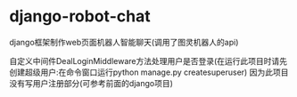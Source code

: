 # django-robot-chat
django框架制作web页面机器人智能聊天(调用了图灵机器人的api)


自定义中间件DealLoginMiddleware方法处理用户是否登录(在运行此项目时请先创建超级用户:在命令窗口运行python manage.py createsuperuser)
因为此项目没有写用户注册部分(可参考前面的django项目)
